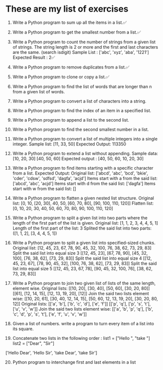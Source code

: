 # These are my list of exercises


1) Write a Python program to sum up all the items in a list.✅

2) Write a Python program to get the smallest number from a list.✅

3) Write a Python program to count the number of strings from a given list of strings. The string length is 2 or more and the first and last characters are the same. (search isdigit)
Sample List : ['abc', 'xyz', 'aba', '1221']
Expected Result : 2✅

4) Write a Python program to remove duplicates from a list.✅

5) Write a Python program to clone or copy a list.✅

6) Write a Python program to find the list of words that are longer than n from a given list of words.

7) Write a Python program to convert a list of characters into a string.

8) Write a Python program to find the index of an item in a specified list.

9) Write a Python program to append a list to the second list.

10) Write a Python program to find the second smallest number in a list.

11) Write a Python program to convert a list of multiple integers into a single integer.
Sample list: [11, 33, 50]
Expected Output: 113350

12) Write a Python program to extend a list without appending.
Sample data: [10, 20, 30]
[40, 50, 60]
Expected output : [40, 50, 60, 10, 20, 30]

13) Write a Python program to find items starting with a specific character from a list.
Expected Output:
Original list:
['abcd', 'abc', 'bcd', 'bkie', 'cder', 'cdsw', 'sdfsd', 'dagfa', 'acjd']
Items start with a from the said list:
['abcd', 'abc', 'acjd']
Items start with d from the said list:
['dagfa']
Items start with w from the said list:
[]

14) Write a Python program to flatten a given nested list structure.
Original list: [0, 10, [20, 30], 40, 50, [60, 70, 80], [90, 100, 110, 120]]
Flatten list:
[0, 10, 20, 30, 40, 50, 60, 70, 80, 90, 100, 110, 120]

15) Write a Python program to split a given list into two parts where the length of the first part of the list is given.
Original list:
[1, 1, 2, 3, 4, 4, 5, 1]
Length of the first part of the list: 3
Splited the said list into two parts:
([1, 1, 2], [3, 4, 4, 5, 1])

16) Write a Python program to split a given list into specified-sized chunks.
Original list:
[12, 45, 23, 67, 78, 90, 45, 32, 100, 76, 38, 62, 73, 29, 83]
Split the said list into equal size 3
[[12, 45, 23], [67, 78, 90], [45, 32, 100], [76, 38, 62], [73, 29, 83]]
Split the said list into equal size 4
[[12, 45, 23, 67], [78, 90, 45, 32], [100, 76, 38, 62], [73, 29, 83]]
Split the said list into equal size 5
[[12, 45, 23, 67, 78], [90, 45, 32, 100, 76], [38, 62, 73, 29, 83]]

17) Write a Python program to join two given list of lists of the same length, element wise.
Original lists:
[[10, 20], [30, 40], [50, 60], [30, 20, 80]]
[[61], [12, 14, 15], [12, 13, 19, 20], [12]]
Join the said two lists element wise:
[[10, 20, 61], [30, 40, 12, 14, 15], [50, 60, 12, 13, 19, 20], [30, 20, 80, 12]]
Original lists:
[['a', 'b'], ['b', 'c', 'd'], ['e', 'f']]
[['p', 'q'], ['p', 's', 't'], ['u', 'v', 'w']]
Join the said two lists element wise:
[['a', 'b', 'p', 'q'], ['b', 'c', 'd', 'p', 's', 't'], ['e', 'f', 'u', 'v', 'w']]

18) Given a list of numbers. write a program to turn every item of a list into its square.

19) Concatenate two lists in the following order : 
list1 = ["Hello ", "take "]
list2 = ["Dear", "Sir"]

['Hello Dear', 'Hello Sir', 'take Dear', 'take Sir']

20) Python program to interchange first and last elements in a list
